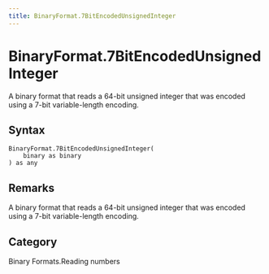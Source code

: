 ```yaml
---
title: BinaryFormat.7BitEncodedUnsignedInteger
---
```


# BinaryFormat.7BitEncodedUnsignedInteger


A binary format that reads a 64-bit unsigned integer that was encoded using a 7-bit variable-length encoding.


## Syntax

```powerquery
BinaryFormat.7BitEncodedUnsignedInteger(
    binary as binary
) as any
```


## Remarks

A binary format that reads a 64-bit unsigned integer that was encoded using a 7-bit variable-length encoding.



## Category
Binary Formats.Reading numbers
